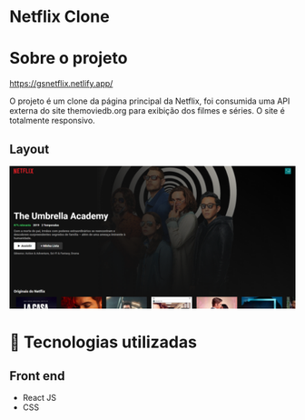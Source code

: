 # Netflix Clone
# Sobre o projeto

https://gsnetflix.netlify.app/

O projeto é um clone da página principal da Netflix, foi consumida uma API externa do site themoviedb.org para exibição dos filmes e séries. O site é totalmente responsivo. 

## Layout
 
<img src="https://github.com/GabrielLSobreira/netflix-clone/blob/main/src/assets/Projeto%20-%20Layout.png"/>


# 🚀 Tecnologias utilizadas
## Front end
- React JS
- CSS
